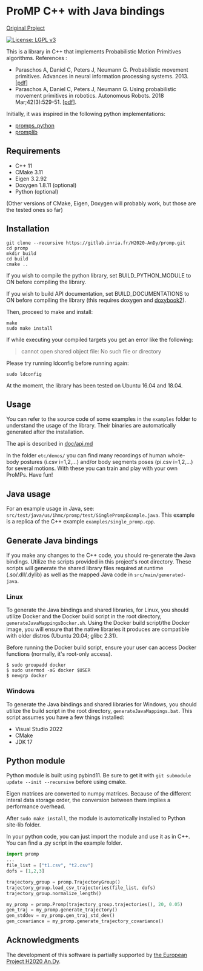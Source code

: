 # ProMP C++ with Java bindings

[Original Project](https://github.com/hucebot/promp)

[![License: LGPL v3](https://img.shields.io/badge/License-LGPL%20v3-blue.svg)](https://www.gnu.org/licenses/lgpl-3.0)

This is a library in C++ that implements Probabilistic Motion Primitives algorithms. References :

- Paraschos A, Daniel C, Peters J, Neumann G. Probabilistic movement primitives. Advances in neural information processing systems. 2013. [[pdf]](https://www.ias.informatik.tu-darmstadt.de/uploads/Publications/Paraschos_NIPS_2013.pdf)
- Paraschos A, Daniel C, Peters J, Neumann G. Using probabilistic movement primitives in robotics. Autonomous Robots. 2018 Mar;42(3):529-51. [[pdf]](https://www.ias.informatik.tu-darmstadt.de/uploads/Team/AlexandrosParaschos/promps_auro.pdf).


Initially, it was inspired in the following python implementations:
* [promps_python](https://github.com/mjm522/promps_python)
* [promplib](https://github.com/baxter-flowers/promplib)

## Requirements

* C++ 11
* CMake 3.11
* Eigen 3.2.92
* Doxygen 1.8.11 (optional)
* Python (optional)

(Other versions of CMake, Eigen, Doxygen will probably work, but those are the tested ones so far)


## Installation

```
git clone --recursive https://gitlab.inria.fr/H2020-AnDy/promp.git
cd promp
mkdir build
cd build
cmake ..
```
If you wish to compile the python library, set BUILD_PYTHON_MODULE to ON before compiling the library.

If you wish to build API documentation, set BUILD_DOCUMENTATIONS to ON before compiling the library (this requires doxygen and [doxybook2](https://github.com/matusnovak/doxybook2)).

Then, proceed to make and install:

```
make
sudo make install
```

If while executing your compiled targets you get an error like the following:
> cannot open shared object file: No such file or directory

Please try running ldconfig before running again:
```
sudo ldconfig
```

At the moment, the library has been tested on Ubuntu 16.04 and 18.04.

## Usage
You can refer to the source code of some examples in the `examples` folder to understand the usage of the library. Their binaries are automatically generated after the installation.

The api is described in [doc/api.md](doc/api.md)

In the folder `etc/demos/` you can find many recordings of human whole-body postures (i.csv i=1,2,...) and/or body segments poses  (pi.csv i=1,2,...) for several motions. With these you can train and play with your own ProMPs. Have fun!

## Java usage
For an example usage in Java, see: `src/test/java/us/ihmc/promp/test/SinglePrompExample.java`. This example is a replica of the C++ example `examples/single_promp.cpp`.

## Generate Java bindings
If you make any changes to the C++ code, you should re-generate the Java bindings. Utilize the scripts provided in this project's root directory. These scripts will generate
the shared library files required at runtime (.so/.dll/.dylib) as well as the mapped Java code in `src/main/generated-java`.

### Linux
To generate the Java bindings and shared libraries, for Linux, you should utilize Docker and the Docker build script in the root directory, `generateJavaMappingsDocker.sh`.
Using the Docker build script/the Docker image, you will ensure that the native libraries it produces are compatible with older distros (Ubuntu 20.04; glibc 2.31).

Before running the Docker build script, ensure your user can access Docker functions (normally, it's root-only access).
```
$ sudo groupadd docker
$ sudo usermod -aG docker $USER
$ newgrp docker 
```

### Windows
To generate the Java bindings and shared libraries for Windows, you should utilize the build script in the root directory, `generateJavaMappings.bat`.
This script assumes you have a few things installed:
- Visual Studio 2022
- CMake
- JDK 17

## Python module

Python module is built using pybind11. Be sure to get it with ```git submodule update --init --recursive``` before using cmake.

Eigen matrices are converted to numpy matrices. Because of the different interal data storage order, the conversion between them implies a performance overhead.

After ```sudo make install```, the module is automatically installed to Python site-lib folder.

In your python code, you can just import the module and use it as in C++. You can find a .py script in the example folder.

```python
import promp
...
file_list = ["t1.csv", "t2.csv"]
dofs = [1,2,3]

trajectory_group = promp.TrajectoryGroup()
trajectory_group.load_csv_trajectories(file_list, dofs)
trajectory_group.normalize_length()

my_promp = promp.Promp(trajectory_group.trajectories(), 20, 0.05)
gen_traj = my_promp.generate_trajectory()
gen_stddev = my_promp.gen_traj_std_dev()
gen_covariance = my_promp.generate_trajectory_covariance()
```

## Acknowledgments

The development of this software is partially supported by [the European Project H2020 An.Dy](http://andy-project.eu/).